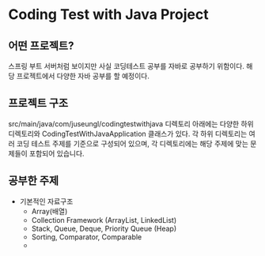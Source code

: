 # Coding Test with Java Project

## 어떤 프로젝트?
스프링 부트 서버처럼 보이지만 사실 코딩테스트 공부를 자바로 공부하기 위함이다.
해당 프로젝트에서 다양한 자바 공부를 할 예정이다.

## 프로젝트 구조
src/main/java/com/juseungl/codingtestwithjava 디렉토리 아래에는 다양한 하위 디렉토리와 CodingTestWithJavaApplication 클래스가 있다.
각 하위 디렉토리는 여러 코딩 테스트 주제를 기준으로 구성되어 있으며, 각 디렉토리에는 해당 주제에 맞는 문제들이 포함되어 있습니다.

## 공부한 주제
- 기본적인 자료구조
  - Array(배열)
  - Collection Framework (ArrayList, LinkedList)
  - Stack, Queue, Deque, Priority Queue (Heap)
  - Sorting, Comparator, Comparable
  - 
